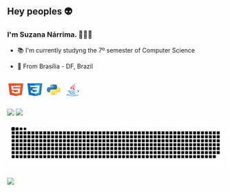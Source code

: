 <!--
**Narrima/Narrima** is a ✨ _special_ ✨ repository because its `README.md` (this file) appears on your GitHub profile.

Here are some ideas to get you started:

- 🔭 I’m currently working on ...
- 🌱 I’m currently learning ...
- 👯 I’m looking to collaborate on ...
- 🤔 I’m looking for help with ...
- 💬 Ask me about ...
- 📫 How to reach me: ...
- 😄 Pronouns: ...
- ⚡ Fun fact: ...
-->
## Hey peoples :alien:



### I'm Suzana Nárrima. 👩🏽‍💻

* 📚 I'm currently studyng the 7º semester of Computer Science

* 🏡 From Brasília - DF, Brazil
</div>
<div style="display: inline_block"><br>
<img align="center" alt="HTML" height="30" width="40" src="https://raw.githubusercontent.com/devicons/devicon/master/icons/html5/html5-original.svg">
<img align="center" alt="CSS" height="30" width="40" src="https://raw.githubusercontent.com/devicons/devicon/master/icons/css3/css3-original.svg">
<img align="center" alt="Python" height="30" width="40" src="https://raw.githubusercontent.com/devicons/devicon/master/icons/python/python-original.svg">
<img align="center" alt="Java" height="30" width="40" src="https://raw.githubusercontent.com/devicons/devicon/master/icons/java/java-original.svg">
 </div>
 
##
                                                                                                                                          
<div>

  <a href = "mailto:suzananarrima@gmail.com"><img src="https://img.shields.io/badge/Gmail-D14836?style=for-the-badge&logo=gmail&logoColor=white" target="_blank"></a>
  <a href="https://www.linkedin.com/in/suzananarrima/" target="_blank"><img src="https://img.shields.io/badge/-LinkedIn-%230077B5?style=for-the-badge&logo=linkedin&logoColor=white" target="_blank"></a> 
 
  ![Snake animation](https://github.com/Narrima/Narrima/blob/output/github-contribution-grid-snake.svg)
 
</div>

 <div>
  <a href="https://www.linkedin.com/in/suzananarrima/">
  <img height="180em" src="https://github-readme-stats.vercel.app/api?username=narrima&show_icons=true&theme=radical&include_all_commits=true&count_private=true"/>
<!--
  <img height="180em" src="https://github-readme-stats.vercel.app/api/top-langs/?username=narrima&layout=compact&langs_count=7&theme=radical"/>
-->
 </div>
